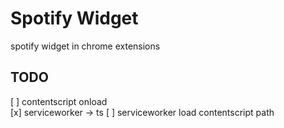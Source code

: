 # Spotify Widget

spotify widget in chrome extensions

## TODO

[ ] contentscript onload  
[x] serviceworker -> ts
[ ] serviceworker load contentscript path
